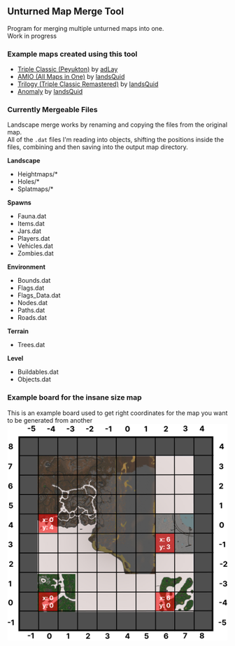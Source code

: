 ## Unturned Map Merge Tool
Program for merging multiple unturned maps into one.  
Work in progress

### Example maps created using this tool
* [Triple Classic (Peyukton)](https://steamcommunity.com/sharedfiles/filedetails/?id=2867004062) by [adLay](https://steamcommunity.com/profiles/76561199059647240)
* [AMIO (All Maps in One)](https://steamcommunity.com/workshop/filedetails/?id=2877846948) by [landsQuid](https://steamcommunity.com/id/BearFlewOverTheOcean)
* [Trilogy (Triple Classic Remastered)](https://steamcommunity.com/sharedfiles/filedetails/?id=2876376295) by [landsQuid](https://steamcommunity.com/id/BearFlewOverTheOcean)
* [Anomaly](https://steamcommunity.com/workshop/filedetails/?id=2880116065) by [landsQuid](https://steamcommunity.com/id/BearFlewOverTheOcean)

### Currently Mergeable Files
Landscape merge works by renaming and copying the files from the original map.  
All of the `.dat` files I'm reading into objects, shifting the positions inside the files, combining and then saving into the output map directory.

**Landscape**  
* Heightmaps/*
* Holes/*
* Splatmaps/*

**Spawns**
* Fauna.dat
* Items.dat
* Jars.dat
* Players.dat
* Vehicles.dat
* Zombies.dat

**Environment**
* Bounds.dat
* Flags.dat
* Flags_Data.dat
* Nodes.dat
* Paths.dat
* Roads.dat

**Terrain**
* Trees.dat

**Level**
* Buildables.dat
* Objects.dat

### Example board for the insane size map  
This is an example board used to get right coordinates for the map you want to be generated from another  
![](UnturnedMapMergeTool.jpg)

